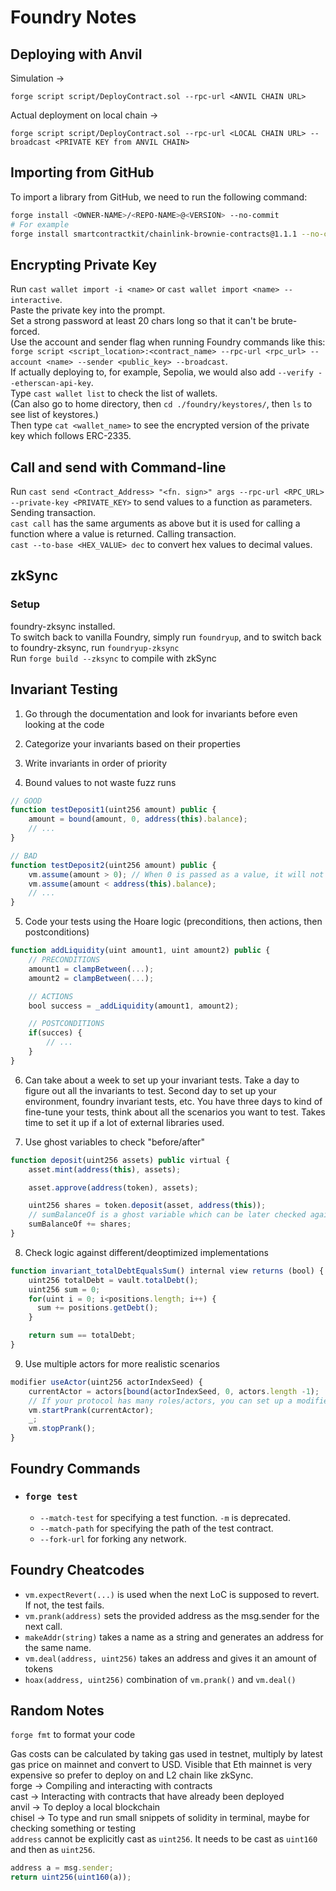 # Foundry Notes  
  
## **Deploying with Anvil**  
  
Simulation ->  
```git
forge script script/DeployContract.sol --rpc-url <ANVIL CHAIN URL>
```
  
Actual deployment on local chain ->  
```git
forge script script/DeployContract.sol --rpc-url <LOCAL CHAIN URL> --broadcast <PRIVATE KEY from ANVIL CHAIN>
```  
    
## Importing from GitHub  
  
To import a library from GitHub, we need to run the following command: 
```bash
forge install <OWNER-NAME>/<REPO-NAME>@<VERSION> --no-commit
# For example
forge install smartcontractkit/chainlink-brownie-contracts@1.1.1 --no-commit
```
  
## **Encrypting Private Key**  
  
Run `cast wallet import -i <name>` or `cast wallet import <name> --interactive`.  
Paste the private key into the prompt.  
Set a strong password at least 20 chars long so that it can't be brute-forced.  
Use the account and sender flag when running Foundry commands like this: `forge script <script_location>:<contract_name> --rpc-url <rpc_url> --account <name> --sender <public_key> --broadcast`.   
If actually deploying to, for example, Sepolia, we would also add `--verify --etherscan-api-key`.  
Type `cast wallet list` to check the list of wallets.  
(Can also go to home directory, then `cd ./foundry/keystores/`, then `ls` to see list of keystores.)  
Then type `cat <wallet_name>` to see the encrypted version of the private key which follows ERC-2335.  
  
## **Call and send with Command-line**  
  
Run `cast send <Contract_Address> "<fn. sign>" args --rpc-url <RPC_URL> --private-key <PRIVATE_KEY>` to send values to a function as parameters. Sending transaction.   
`cast call` has the same arguments as above but it is used for calling a function where a value is returned. Calling transaction.  
`cast --to-base <HEX_VALUE> dec` to convert hex values to decimal values.  

## **zkSync**  
  
### Setup  
foundry-zksync installed.  
To switch back to vanilla Foundry, simply run `foundryup`, and to switch back to foundry-zksync, run `foundryup-zksync`  
Run `forge build --zksync` to compile with zkSync  
  
## Invariant Testing  
  
1. Go through the documentation and look for invariants before even looking at the code  
  
2. Categorize your invariants based on their properties  
  
3. Write invariants in order of priority  
  
4. Bound values to not waste fuzz runs  
```javascript
// GOOD
function testDeposit1(uint256 amount) public {
    amount = bound(amount, 0, address(this).balance);
    // ...
}

// BAD
function testDeposit2(uint256 amount) public {
    vm.assume(amount > 0); // When 0 is passed as a value, it will not pass through this cheatcode, and will go to the next fuzz run with a different value
    vm.assume(amount < address(this).balance);
    // ...
}
```  
  
5. Code your tests using the Hoare logic (preconditions, then actions, then postconditions)  
```javascript
function addLiquidity(uint amount1, uint amount2) public {
    // PRECONDITIONS
    amount1 = clampBetween(...);
    amount2 = clampBetween(...);

    // ACTIONS
    bool success = _addLiquidity(amount1, amount2);

    // POSTCONDITIONS
    if(succes) {
        // ...
    }
}
```  
  
6. Can take about a week to set up your invariant tests. Take a day to figure out all the invariants to test. Second day to set up your environment, foundry invariant tests, etc. You have three days to kind of fine-tune your tests, think about all the scenarios you want to test. Takes time to set it up if a lot of external libraries used.  
  
7. Use ghost variables to check "before/after"  
```javascript
function deposit(uint256 assets) public virtual {
    asset.mint(address(this), assets);

    asset.approve(address(token), assets);

    uint256 shares = token.deposit(asset, address(this));
    // sumBalanceOf is a ghost variable which can be later checked against token contract's total shares
    sumBalanceOf += shares;
}
```  
  
8. Check logic against different/deoptimized implementations  
```javascript
function invariant_totalDebtEqualsSum() internal view returns (bool) {
    uint256 totalDebt = vault.totalDebt();
    uint256 sum = 0;
    for(uint i = 0; i<positions.length; i++) {
      sum += positions.getDebt();
    }

    return sum == totalDebt;
}
```

9. Use multiple actors for more realistic scenarios  
```javascript
modifier useActor(uint256 actorIndexSeed) {
    currentActor = actors[bound(actorIndexSeed, 0, actors.length -1);
    // If your protocol has many roles/actors, you can set up a modifier like this one and randomly choose an actor for testing
    vm.startPrank(currentActor);
    _;
    vm.stopPrank();
}
```

## **Foundry Commands**  
  
- ### `forge test`  
  - `--match-test` for specifying a test function. `-m` is deprecated.  
  - `--match-path` for specifying the path of the test contract.  
  - `--fork-url` for forking any network.  
  
## **Foundry Cheatcodes**  
  
- `vm.expectRevert(...)` is used when the next LoC is supposed to revert. If not, the test fails.  
- `vm.prank(address)` sets the provided address as the msg.sender for the next call.  
- `makeAddr(string)` takes a name as a string and generates an address for the same name.  
- `vm.deal(address, uint256)` takes an address and gives it an amount of tokens  
- `hoax(address, uint256)` combination of `vm.prank()` and `vm.deal()`  
  
## **Random Notes**  

`forge fmt` to format your code  
  
Gas costs can be calculated by taking gas used in testnet, multiply by latest gas price on mainnet and convert to USD. Visible that Eth mainnet is very expensive so prefer to deploy on and L2 chain like zkSync.  
forge -> Compiling and interacting with contracts  
cast -> Interacting with contracts that have already been deployed  
anvil -> To deploy a local blockchain  
chisel -> To type and run small snippets of solidity in terminal, maybe for checking something or testing  
`address` cannot be explicitly cast as `uint256`. It needs to be cast as `uint160` and then as `uint256`.  
```javascript
address a = msg.sender;
return uint256(uint160(a));
```
